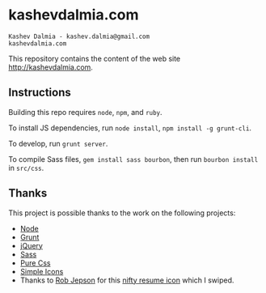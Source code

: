 # kashevdalmia.com

    Kashev Dalmia - kashev.dalmia@gmail.com
    kashevdalmia.com

This repository contains the content of the web site http://kashevdalmia.com.

## Instructions
Building this repo requires `node`, `npm`, and `ruby`.

To install JS dependencies, run `node install`, `npm install -g grunt-cli`.

To develop, run `grunt server`.

To compile Sass files, `gem install sass bourbon`, then run `bourbon install` in `src/css`.

## Thanks
This project is possible thanks to the work on the following projects:

- [Node](http://nodejs.org/)
- [Grunt](http://gruntjs.com/)
- [jQuery](http://jquery.com/)
- [Sass](http://sass-lang.com/)
- [Pure Css](http://purecss.io/)
- [Simple Icons](http://simpleicons.org/)
- Thanks to [Rob Jepson](http://robjepson.wordpress.com/) for this [nifty resume icon](http://robjepson.wordpress.com/2013/04/16/resume-icon/) which I swiped.
